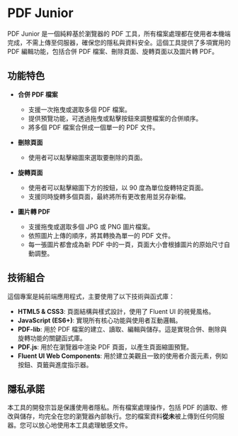 # PDF Junior

PDF Junior 是一個純粹基於瀏覽器的 PDF 工具，所有檔案處理都在使用者本機端完成，不需上傳至伺服器，確保您的隱私與資料安全。這個工具提供了多項實用的 PDF 編輯功能，包括合併 PDF 檔案、刪除頁面、旋轉頁面以及圖片轉 PDF。

## 功能特色

- **合併 PDF 檔案**
  - 支援一次拖曳或選取多個 PDF 檔案。
  - 提供預覽功能，可透過拖曳或點擊按鈕來調整檔案的合併順序。
  - 將多個 PDF 檔案合併成一個單一的 PDF 文件。

- **刪除頁面**
  - 使用者可以點擊縮圖來選取要刪除的頁面。

- **旋轉頁面**
  - 使用者可以點擊縮圖下方的按鈕，以 90 度為單位旋轉特定頁面。
  - 支援同時旋轉多個頁面，最終將所有更改套用並另存新檔。

- **圖片轉 PDF**
  - 支援拖曳或選取多個 JPG 或 PNG 圖片檔案。
  - 依照圖片上傳的順序，將其轉換為單一的 PDF 文件。
  - 每一張圖片都會成為新 PDF 中的一頁，頁面大小會根據圖片的原始尺寸自動調整。

## 技術組合

這個專案是純前端應用程式，主要使用了以下技術與函式庫：

- **HTML5 & CSS3**: 頁面結構與樣式設計，使用了 Fluent UI 的視覺風格。
- **JavaScript (ES6+)**: 實現所有核心功能與使用者互動邏輯。
- **PDF-lib**: 用於 PDF 檔案的建立、讀取、編輯與儲存。這是實現合併、刪除與旋轉功能的關鍵函式庫。
- **PDF.js**: 用於在瀏覽器中渲染 PDF 頁面，以產生頁面縮圖預覽。
- **Fluent UI Web Components**: 用於建立美觀且一致的使用者介面元素，例如按鈕、頁籤與進度指示器。

## 隱私承諾

本工具的開發宗旨是保護使用者隱私。所有檔案處理操作，包括 PDF 的讀取、修改與儲存，均完全在您的瀏覽器內部執行。您的檔案資料**從未**被上傳到任何伺服器。您可以放心地使用本工具處理敏感文件。
